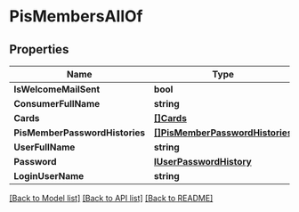 # PisMembersAllOf

## Properties

Name | Type | Description | Notes
------------ | ------------- | ------------- | -------------
**IsWelcomeMailSent** | **bool** |  | 
**ConsumerFullName** | **string** |  | [optional] 
**Cards** | [**[]Cards**](Cards.md) |  | [optional] 
**PisMemberPasswordHistories** | [**[]PisMemberPasswordHistories**](PisMemberPasswordHistories.md) |  | [optional] 
**UserFullName** | **string** |  | [optional] 
**Password** | [**IUserPasswordHistory**](IUserPasswordHistory.md) |  | [optional] 
**LoginUserName** | **string** |  | [optional] 

[[Back to Model list]](../README.md#documentation-for-models) [[Back to API list]](../README.md#documentation-for-api-endpoints) [[Back to README]](../README.md)


